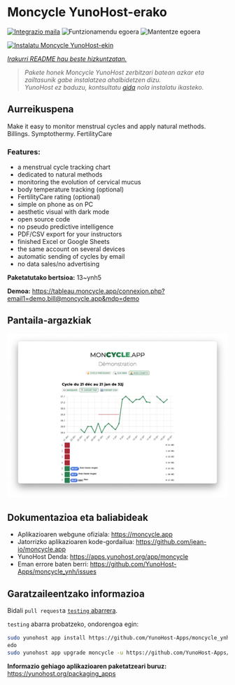 <!--
Ohart ongi: README hau automatikoki sortu da <https://github.com/YunoHost/apps/tree/master/tools/readme_generator>ri esker
EZ editatu eskuz.
-->

# Moncycle YunoHost-erako

[![Integrazio maila](https://dash.yunohost.org/integration/moncycle.svg)](https://dash.yunohost.org/appci/app/moncycle) ![Funtzionamendu egoera](https://ci-apps.yunohost.org/ci/badges/moncycle.status.svg) ![Mantentze egoera](https://ci-apps.yunohost.org/ci/badges/moncycle.maintain.svg)

[![Instalatu Moncycle YunoHost-ekin](https://install-app.yunohost.org/install-with-yunohost.svg)](https://install-app.yunohost.org/?app=moncycle)

*[Irakurri README hau beste hizkuntzatan.](./ALL_README.md)*

> *Pakete honek Moncycle YunoHost zerbitzari batean azkar eta zailtasunik gabe instalatzea ahalbidetzen dizu.*  
> *YunoHost ez baduzu, kontsultatu [gida](https://yunohost.org/install) nola instalatu ikasteko.*

## Aurreikuspena

Make it easy to monitor menstrual cycles and apply natural methods. Billings. Symptothermy. FertilityCare

### Features:

- a menstrual cycle tracking chart
- dedicated to natural methods
- monitoring the evolution of cervical mucus
- body temperature tracking (optional)
- FertilityCare rating (optional)
- simple on phone as on PC
- aesthetic visual with dark mode
- open source code
- no pseudo predictive intelligence
- PDF/CSV export for your instructors
- finished Excel or Google Sheets
- the same account on several devices
- automatic sending of cycles by email
- no data sales/no advertising

**Paketatutako bertsioa:** 13~ynh5

**Demoa:** <https://tableau.moncycle.app/connexion.php?email1=demo.bill@moncycle.app&mdp=demo>

## Pantaila-argazkiak

![Moncycle(r)en pantaila-argazkia](./doc/screenshots/moncycle_app.png)

## Dokumentazioa eta baliabideak

- Aplikazioaren webgune ofiziala: <https://moncycle.app>
- Jatorrizko aplikazioaren kode-gordailua: <https://github.com/jean-io/moncycle.app>
- YunoHost Denda: <https://apps.yunohost.org/app/moncycle>
- Eman errore baten berri: <https://github.com/YunoHost-Apps/moncycle_ynh/issues>

## Garatzaileentzako informazioa

Bidali `pull request`a [`testing` abarrera](https://github.com/YunoHost-Apps/moncycle_ynh/tree/testing).

`testing` abarra probatzeko, ondorengoa egin:

```bash
sudo yunohost app install https://github.com/YunoHost-Apps/moncycle_ynh/tree/testing --debug
edo
sudo yunohost app upgrade moncycle -u https://github.com/YunoHost-Apps/moncycle_ynh/tree/testing --debug
```

**Informazio gehiago aplikazioaren paketatzeari buruz:** <https://yunohost.org/packaging_apps>

